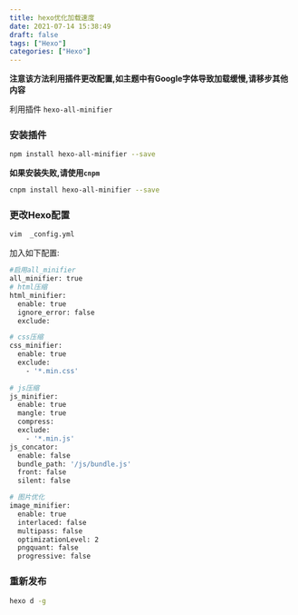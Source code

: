 ```yaml
---
title: hexo优化加载速度
date: 2021-07-14 15:38:49
draft: false
tags: ["Hexo"]
categories: ["Hexo"]
---
```

**注意该方法利用插件更改配置,如主题中有Google字体导致加载缓慢,请移步其他内容**


利用插件 ```hexo-all-minifier```

### 安装插件
```bash
npm install hexo-all-minifier --save
```

**如果安装失败,请使用```cnpm```**
```bash
cnpm install hexo-all-minifier --save
```

### 更改Hexo配置
```bash
vim  _config.yml
```
加入如下配置:
```bash
#启用all_minifier
all_minifier: true
# html压缩
html_minifier:
  enable: true
  ignore_error: false
  exclude:

# css压缩
css_minifier:
  enable: true
  exclude:
    - '*.min.css'
    
# js压缩
js_minifier:
  enable: true
  mangle: true
  compress:
  exclude:
    - '*.min.js'
js_concator:
  enable: false
  bundle_path: '/js/bundle.js'
  front: false
  silent: false

# 图片优化
image_minifier:
  enable: true
  interlaced: false
  multipass: false
  optimizationLevel: 2
  pngquant: false
  progressive: false
```

### 重新发布
```bash
hexo d -g
```

